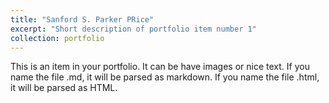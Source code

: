 ```yaml
---
title: "Sanford S. Parker PRice"
excerpt: "Short description of portfolio item number 1"
collection: portfolio
---
```


This is an item in your portfolio. It can be have images or nice text. If you name the file .md, it will be parsed as markdown. If you name the file .html, it will be parsed as HTML. 

